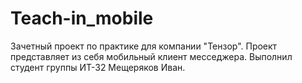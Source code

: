# Teach-in_mobile
Зачетный проект по практике для компании "Тензор".
Проект представляет из себя мобильный клиент месседжера. 
Выполнил студент группы ИТ-32 Мещеряков Иван.
